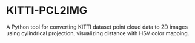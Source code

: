 # KITTI-PCL2IMG
 A Python tool for converting KITTI dataset point cloud data to 2D images using cylindrical projection, visualizing distance with HSV color mapping.
